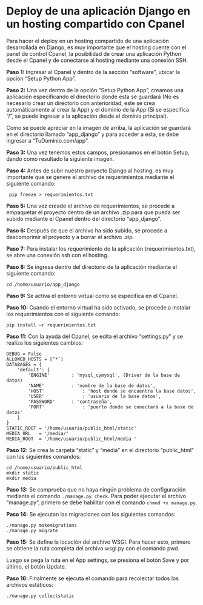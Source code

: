 # Deploy de una aplicación Django en un hosting compartido con Cpanel

Para hacer el deploy en un hosting compartido de una aplicación desarrollada en Django, es muy importante que el hosting cuente con el panel de control Cpanel, la posibilidad de crear una aplicación Python desde el Cpanel y de conectarse al hosting mediante una conexión SSH. 

**Paso  1:** Ingresar al Cpanel y dentro de la sección “software”, ubicar la opción “Setup Python App”.


 
**Paso 2:** Una vez dentro de la opción “Setup Python App”, creamos una aplicación especificando el directorio donde esta se guardará (No es necesario crear un directorio con anterioridad, este se crea automáticamente al crear la App) y el dominio de la App (Si se especifica “/”, se puede ingresar a la aplicación desde el dominio principal).

 

Como se puede apreciar en la imagen de arriba, la aplicación se guardará en el directorio llamado “app_django” y para acceder a esta, se debe ingresar a “TuDominio.com/app”. 

**Paso 3:** Una vez tenemos estos campos, presionamos en el botón Setup, dando como resultado la siguiente imagen.

 

**Paso 4:** Antes de subir nuestro proyecto Django al hosting, es muy importante que se genere el archivo de requerimientos mediante el siguiente comando:
 
     pip freeze > requerimientos.txt

 






**Paso 5:** Una vez creado el archivo de requerimientos, se procede a empaquetar el proyecto dentro de un archivo .zip para que pueda ser subido mediante el Cpanel dentro del directorio “app_django”. 

 

**Paso 6:** Después de que el archivo ha sido subido, se procede a descomprimir el proyecto y a borrar el archivo .zip.

 

**Paso 7:** Para instalar los requerimiento de la aplicación (requerimientos.txt), se abre una conexión ssh con el hosting. 

**Paso 8:** Se ingresa dentro del directorio de la aplicación mediante el siguiente comando: 

    cd /home/usuario/app_django

 
**Paso 9:** Se activa el entorno virtual como se especifica en el Cpanel.

 

 

**Paso 10:** Cuando el entorno virtual ha sido activado, se procede a instalar los requerimientos con el siguiente comando: 

    pip install –r requerimientos.txt












**Paso 11:** Con la ayuda del Cpanel, se edita el archivo “settings.py” y se realiza los siguientes cambios: 
~~~
DEBUG = False
ALLOWED_HOSTS = [‘*’]
DATABASES = {
    'default': {
        'ENGINE'		: 'mysql_cymysql', (Driver de la base de datos)
        'NAME'      	: 'nombre de la base de datos',
        'HOST'      		: 'host donde se encuentra la base datos',
        'USER'      		: 'usuario de la base datos',
        'PASSWORD'  	: 'contraseña',
        'PORT'      		: 'puerto donde se conectará a la base de datos'
    }
}
STATIC_ROOT = '/home/usuario/public_html/static'
MEDIA_URL   = '/media/'
MEDIA_ROOT  = '/home/usuario/public_html/media '
~~~

**Paso 12:** Se crea la carpeta “static” y “media” en el directorio “public_html” con los siguientes comandos:

~~~
cd /home/usuario/public_html
mkdir static
mkdir media
~~~

**Paso 13:** Se comprueba que no haya ningún problema de configuración mediante el comando `./manage.py check`. Para poder ejecutar el archivo “manage.py”, primero se debe habilitar con el comando `chmod +x manage.py`.

**Paso 14:** Se ejecutan las migraciones con los siguientes comandos:

~~~
./manage.py makemigrations
./manage.py migrate
~~~

**Paso 15:** Se define la locación del archivo WSGI. Para hacer esto, primero se obtiene la ruta completa del archivo wsgi.py con el comando pwd.

 





Luego se pega la ruta en el App settings, se presiona el botón Save y por último, el botón Update.

 

**Paso 16:** Finalmente se ejecuta el comando para recolectar todos los archivos estáticos:

    ./manage.py collectstatic
